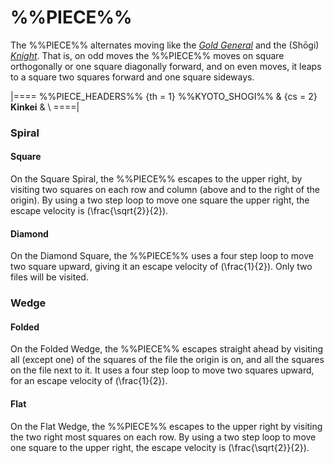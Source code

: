 # %%PIECE%%

The %%PIECE%% alternates moving like the
[*Gold General*](gold_general.html) and the
(Sh&#x14d;gi) [*Knight*](shogi_knight.html). That is,
on odd moves the %%PIECE%% moves on square orthogonally
or one square diagonally forward, and on even moves,
it leaps to a square two squares forward and one square
sideways.

|====
%%PIECE_HEADERS%%
  {th = 1}  %%KYOTO_SHOGI%%
& {cs = 2}  **Kinkei**
&           \\
====|

### Spiral

#### Square

On the Square Spiral, the %%PIECE%% escapes to the upper right, by
visiting two squares on each row and column (above and to the
right of the origin). By using a two step loop to move one square
the upper right, the escape velocity is \(\frac{\sqrt{2}}{2}\).

#### Diamond

On the Diamond Square, the %%PIECE%% uses a four step loop to
move two square upward, giving it an escape velocity of
\(\frac{1}{2}\). Only two files will be visited.

### Wedge

#### Folded

On the Folded Wedge, the %%PIECE%% escapes straight ahead
by visiting all (except one) of the squares of the file
the origin is on, and all the squares on the file next to it.
It uses a four step loop to move two squares upward, for an
escape velocity of \(\frac{1}{2}\).

#### Flat

On the Flat Wedge, the %%PIECE%% escapes to the upper right
by visiting the two right most squares on each row. By using
a two step loop to move one square to the upper right, the
escape velocity is \(\frac{\sqrt{2}}{2}\).
